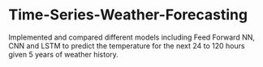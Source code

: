 # Time-Series-Weather-Forecasting

Implemented and compared different models including Feed Forward NN, CNN and LSTM to predict 
the temperature for the next 24 to 120 hours given 5 years of weather history.
